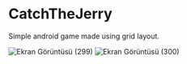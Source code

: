 # CatchTheJerry
Simple android game made using grid layout.

![Ekran Görüntüsü (299)](https://user-images.githubusercontent.com/56589369/84294485-eae81380-ab51-11ea-8e46-75181173097e.png)
![Ekran Görüntüsü (300)](https://user-images.githubusercontent.com/56589369/84294491-ede30400-ab51-11ea-80d0-8d21d10bfc07.png)
 

